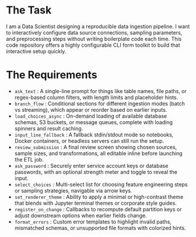 # The Task

I am a Data Scientist designing a reproducible data ingestion pipeline. I want to interactively configure data source connections, sampling parameters, and preprocessing steps without writing boilerplate code each time. This code repository offers a highly configurable CLI form toolkit to build that interactive setup quickly.

# The Requirements

* `ask_text` : A single-line prompt for things like table names, file paths, or regex-based column filters, with length limits and placeholder hints.
* `branch_flow` : Conditional sections for different ingestion modes (batch vs streaming), which appear or reorder based on earlier inputs.
* `load_choices_async` : On-demand loading of available database schemas, S3 buckets, or message queues, complete with loading spinners and result caching.
* `input_line_fallback` : A fallback stdin/stdout mode so notebooks, Docker containers, or headless servers can still run the setup.
* `review_submission` : A final review screen showing chosen sources, sample sizes, and transformations, all editable inline before launching the ETL job.
* `ask_password` : Securely enter service account keys or database passwords, with an optional strength meter and toggle to reveal the input.
* `select_choices` : Multi-select list for choosing feature engineering steps or sampling strategies, navigable via arrow keys.
* `set_renderer_theme` : Ability to apply a minimal or high-contrast theme that blends with Jupyter terminal themes or corporate style guides.
* `register_on_change` : Callbacks to recompute default partition keys or adjust downstream options when earlier fields change.
* `format_errors` : Custom error templates to highlight invalid paths, mismatched schemas, or unsupported file formats with colorized hints.

